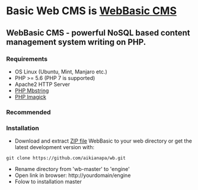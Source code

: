 # Basic Web CMS is [WebBasic CMS](http://basicwebcms.com)

## WebBasic CMS - powerful NoSQL based content management system writing on PHP.

### Requirements

* OS Linux (Ubuntu, Mint, Manjaro etc.)
* PHP >= 5.6 (PHP 7 is supported)
* Apache2 HTTP Server
* [PHP Mbstring](http://php.net/manual/en/mbstring.installation.php)
* [PHP Imagick](https://stackoverflow.com/questions/27193631/install-imagick-for-php-and-apache-on-windows)

### Recommended


### Installation

* Download and extract [ZIP file](https://github.com/aikianapa/wb/archive/master.zip) WebBasic to your web directory or get the latest development version with:

`git clone https://github.com/aikianapa/wb.git`
* Rename directory from 'wb-master' to 'engine'
* Open link in browser: http://yourdomain/engine
* Folow to installation master
